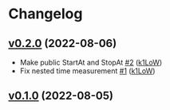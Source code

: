 # Changelog

## [v0.2.0](https://github.com/k1LoW/stopw/compare/v0.1.0...v0.2.0) (2022-08-06)

* Make public StartAt and StopAt [#2](https://github.com/k1LoW/stopw/pull/2) ([k1LoW](https://github.com/k1LoW))
* Fix nested  time measurement [#1](https://github.com/k1LoW/stopw/pull/1) ([k1LoW](https://github.com/k1LoW))

## [v0.1.0](https://github.com/k1LoW/stopw/compare/101cf828c66e...v0.1.0) (2022-08-05)

